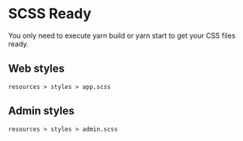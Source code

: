 # SCSS Ready

You only need to execute yarn build or yarn start to get your CSS files ready.

## Web styles

``resources > styles > app.scss``

## Admin styles

``resources > styles > admin.scss``
